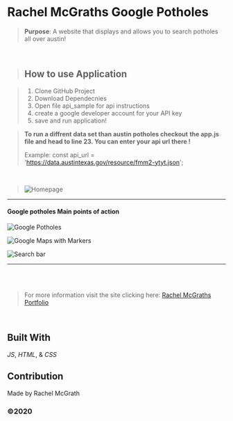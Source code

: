 # Rachel McGraths Google Potholes


> **Purpose**:
A website that displays and allows you to search potholes all over austin!
<br />

> ## How to use Application

> 1) Clone GitHub Project
> 2) Download Dependecnies
> 3) Open file api_sample for api instructions
> 4) create a google developer account for your API key
> 5) save and run application!
     <br />

> **To run a diffrent data set than austin potholes checkout**
> **the app.js file and head to line 23. You can enter your api url there !**
>
> Example:     const api_url = 'https://data.austintexas.gov/resource/fmm2-ytyt.json';

<br />

> ![Homepage](https://user-images.githubusercontent.com/52016382/118194680-6829a180-b40f-11eb-9aa2-977ecd73133e.png)



______________________________________________________________________
#### Google potholes Main points of action


![Google Potholes](https://user-images.githubusercontent.com/52016382/118194750-87283380-b40f-11eb-8e08-94bc07ce6739.png)
<br />

![Google Maps with Markers](https://user-images.githubusercontent.com/52016382/118194533-213bac00-b40f-11eb-8367-fe80bd31854d.png)
<br/>

![Search bar](https://user-images.githubusercontent.com/52016382/118194645-53e5a480-b40f-11eb-9d5d-dcc46ee9aceb.png)
<br/>


_________________________________________________________________________
<br />

<br />

> For more information visit the site clicking here: [Rachel McGraths Portfolio](https://rmwillow.github.io/portfolio/)

<br/>

## Built With
*JS*,
*HTML*, &
*CSS*


## Contribution
Made by Rachel McGrath

### ©️2020

